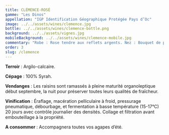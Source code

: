 ```yaml
---
title: CLÉMENCE-ROSÉ
gamme: "Les Dinos"
appellation: "IGP Identification Géographique Protégée Pays d’Oc"
image: ../../assets/wines/clemence.jpg
bottle: ../../assets/wines/clemence-bottle.png
background: ../../assets/vignes.jpg
mobileBackground: ../../assets/wines/clemence-mobile.jpg
commentary: "Robe : Rose tendre aux reflets argents. Nez : Bouquet de petits fruits rouges frais et d’agrumes. Bouche : En harmonie avec son nez, finale franche."
order: 3
slug: /clemence
---
```


**Terroir** : Argilo-calcaire.

**Cépage** : 100% Syrah.

**Vendanges** : Les raisins sont ramassés à pleine maturité organoleptique début septembre, la nuit pour préserver toutes leurs qualités de fraîcheur.

**Vinification** : Éraflage, macération pelliculaire à froid, pressurage pneumatique, débourbage, et fermentation à basse température (15-17°C) 20 jours avec contrôle journalier des densités. Collage et filtration avant embouteillage à la propriété.

**A consommer** : Accompagnera toutes vos agapes d’été.
